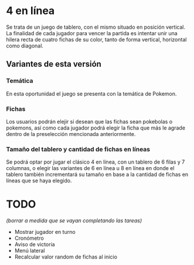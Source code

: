 # 4 en línea

Se trata de un juego de tablero, con el mismo situado en posición vertical. 
La finalidad de cada jugador para vencer la partida es intentar unir una hilera recta de cuatro fichas de su color, tanto de forma vertical, horizontal como diagonal. 

## Variantes de esta versión

### Temática

En esta oportunidad el juego se presenta con la temática de Pokemon.

### Fichas

Los usuarios podrán elejir si desean que las fichas sean pokebolas o pokemons, así como cada jugador podrá elegir la ficha que más le agrade dentro de la preselección mencionada anteriormente.

### Tamaño del tablero y cantidad de fichas en líneas

Se podrá optar por jugar el clásico 4 en línea, con un tablero de 6 filas y 7 columnas, o elegir las variantes de 6 en línea u 8 en línea en donde el tablero también incrementará su tamaño en base a la cantidad de fichas en líneas que se haya elegido.

# TODO

*(borrar a medida que se vayan completando las tareas)*
- Mostrar jugador en turno
- Cronómetro
- Aviso de victoria
- Menú lateral
- Recalcular valor random de fichas al inicio
